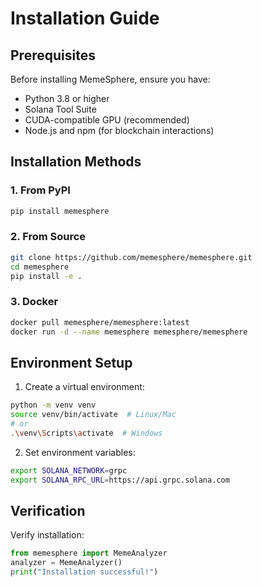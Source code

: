 # Installation Guide

## Prerequisites

Before installing MemeSphere, ensure you have:
- Python 3.8 or higher
- Solana Tool Suite
- CUDA-compatible GPU (recommended)
- Node.js and npm (for blockchain interactions)

## Installation Methods

### 1. From PyPI
```bash
pip install memesphere
```

### 2. From Source
```bash
git clone https://github.com/memesphere/memesphere.git
cd memesphere
pip install -e .
```

### 3. Docker
```bash
docker pull memesphere/memesphere:latest
docker run -d --name memesphere memesphere/memesphere
```

## Environment Setup

1. Create a virtual environment:
```bash
python -m venv venv
source venv/bin/activate  # Linux/Mac
# or
.\venv\Scripts\activate  # Windows
```

2. Set environment variables:
```bash
export SOLANA_NETWORK=grpc
export SOLANA_RPC_URL=https://api.grpc.solana.com
```

## Verification
Verify installation:
```python
from memesphere import MemeAnalyzer
analyzer = MemeAnalyzer()
print("Installation successful!")
``` 
